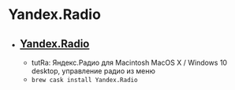 # Yandex.Radio
- [Yandex.Radio](http://tutra.ru/app/yandex.radio/)
  - 
  - tutRa: Яндекс.Радио для Macintosh MacOS X / Windows 10 desktop, управление радио из меню
  - `brew cask install Yandex.Radio`
